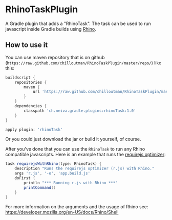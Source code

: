 # RhinoTaskPlugin

A Gradle plugin that adds a "RhinoTask". The task can be used to run javascript inside Gradle builds using [Rhino](https://developer.mozilla.org/en-US/docs/Rhino).

## How to use it

You can use maven repository that is on github (`https://raw.github.com/chilloutman/RhinoTaskPlugin/master/repo/`) like this:
  
```groovy
buildscript {
    repositories {
        maven {
            url 'https://raw.github.com/chilloutman/RhinoTaskPlugin/master/repo/'
        }
    }
    dependencies {
        classpath 'ch.neiva.gradle.plugins:rhinoTask:1.0'
    }
}

apply plugin: 'rhinoTask'
```

Or you could just download the jar or build it yourself, of course.

After you've done that you can use the `RhinoTask` to run any Rhino compatible javascripts. Here is an example that runs the [requirejs optimizer](https://github.com/jrburke/r.js):

```groovy
task requirejsWithRhino(type: RhinoTask) {
    description "Runs the requirejs optimizer (r.js) with Rhino."
    args 'r.js', '-o', 'app.build.js'
    doFirst {
        println "*** Running r.js with Rhino ***"
        printCommand()
    }
}
```

For more information on the arguments and the usage of Rhino see: https://developer.mozilla.org/en-US/docs/Rhino/Shell
